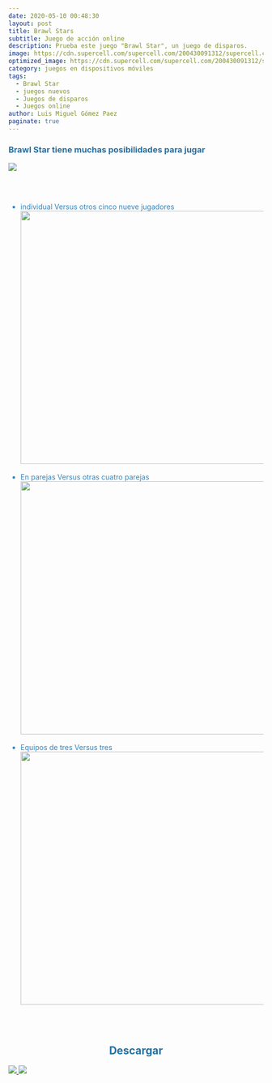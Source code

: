 ```yaml
---
date: 2020-05-10 00:48:30
layout: post
title: Brawl Stars
subtitle: Juego de acción online
description: Prueba este juego "Brawl Star", un juego de disparos.
image: https://cdn.supercell.com/supercell.com/200430091312/supercell.com/files/styles/hero_image_narrow/public/hero_bg_brawlstars_.jpg?itok=yifeFssz&timestamp=1544532809
optimized_image: https://cdn.supercell.com/supercell.com/200430091312/supercell.com/files/styles/hero_image_narrow/public/hero_bg_brawlstars_.jpg?itok=yifeFssz&timestamp=1544532809
category: juegos en dispositivos móviles
tags:
  - Brawl Star
  - juegos nuevos
  - Juegos de disparos
  - Juegos online
author: Luis Miguel Gómez Paez
paginate: true
---
```

<h3 style = "color: #2471a3;">Brawl Star tiene muchas posibilidades para jugar</h3>

<img src = "https://cdn.supercell.com/supercell.com/200430091312/all/themes/supercell/img/18/bg_timeline_brawlstars.png">

<br><br>
<ul style ="color: #2e86c1; ">
<li style ="color: #2e86c1; ">individual Versus otros cinco nueve jugadores</li>
<img width = "500px" src = "https://i.blogs.es/819ee7/supercell-art-screenshot001/500_333.jpg">
<br><br>
<li style ="color: #2e86c1; ">En parejas Versus otras cuatro parejas</li>
<img width = "500px" src ="https://encrypted-tbn0.gstatic.com/images?q=tbn%3AANd9GcRyxWZI5Jlhxvyq-mJyoHmXzrhwvQGWZGPqCF0TbgmzBKknd1jZ&usqp=CAU">
<br><br>
<li style ="color: #2e86c1; "> Equipos de tres Versus tres</li>
<img width = "500px" src = "https://cdn6.aptoide.com/imgs/1/b/8/1b845af5c6923470fbf21e25560bcfb1_screen.jpg?h=500">
</ul>

<br><br>
<center><h2 style = "color: #2471a3;">Descargar</h2></center>
<a href = "https://itunes.apple.com/app/brawl-stars/id1229016807?mt=8">
<img src = "https://cdn.supercell.com/supercell.com/200430091312/all/themes/supercell/img/18/footer_appstore.png">
</a>

<a width="330px" href = "https://play.google.com/store/apps/details?id=com.supercell.brawlstars&hl=en">
<img src = "https://cdn.supercell.com/supercell.com/200430091312/all/themes/supercell/img/18/footer_googleplay.png">
</a>